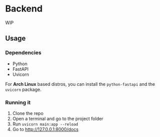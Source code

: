 # Backend
WIP

## Usage
### Dependencies
* Python
* FastAPI
* Uvicorn

For **Arch Linux** based distros, you can install the `python-fastapi` and the `uvicorn` package. 

### Running it
1. Clone the repo
2. Open a terminal and go to the project folder
3. Run `uvicorn main:app --reload`
3. Go to http://127.0.0.1:8000/docs
